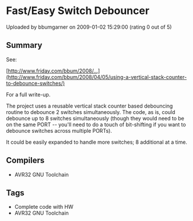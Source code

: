 # Fast/Easy Switch Debouncer

Uploaded by bbumgarner on 2009-01-02 15:29:00 (rating 0 out of 5)

## Summary

See:


[http://www.friday.com/bbum/2008/...](http://www.friday.com/bbum/2008/04/05/using-a-vertical-stack-counter-to-debounce-switches/)


For a full write-up. 


The project uses a reusable vertical stack counter based debouncing routine to debounce 2 switches simultaneously. The code, as is, could debounce up to 8 switches simultaneously (though they would need to be on the same PORT -- you'll need to do a touch of bit-shifting if you want to debounce switches across multiple PORTs).


It could be easily expanded to handle more switches; 8 additional at a time.

## Compilers

- AVR32 GNU Toolchain

## Tags

- Complete code with HW
- AVR32 GNU Toolchain

